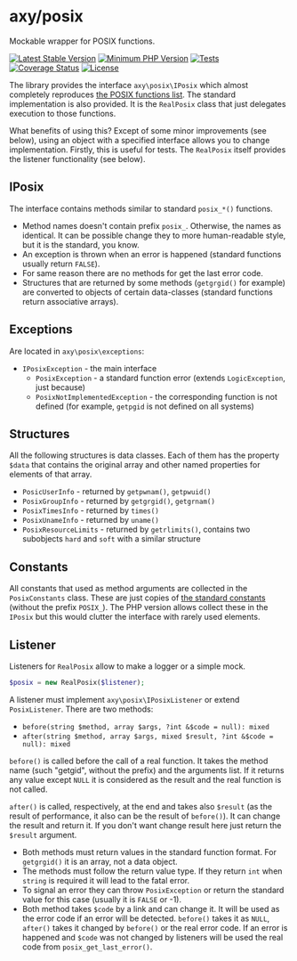# axy/posix

Mockable wrapper for POSIX functions.

[![Latest Stable Version](https://img.shields.io/packagist/v/axy/posix.svg?style=flat-square)](https://packagist.org/packages/axy/posix)
[![Minimum PHP Version](https://img.shields.io/badge/php-%3E%3D%208.1-8892BF.svg?style=flat-square)](https://php.net/)
[![Tests](https://github.com/axypro/posix/actions/workflows/test.yml/badge.svg)](https://github.com/axypro/posix/actions/workflows/test.yml)
[![Coverage Status](https://coveralls.io/repos/github/axypro/posix/badge.svg?branch=master)](https://coveralls.io/github/axypro/posix?branch=master)
[![License](https://poser.pugx.org/axy/posix/license)](LICENSE)

The library provides the interface `axy\posix\IPosix` which almost completely reproduces [the POSIX functions list](https://www.php.net/manual/en/ref.posix.php).
The standard implementation is also provided.
It is the `RealPosix` class that just delegates execution to those functions.

What benefits of using this?
Except of some minor improvements (see below), using an object with a specified interface allows you to change implementation.
Firstly, this is useful for tests.
The `RealPosix` itself provides the listener functionality (see below).

## IPosix

The interface contains methods similar to standard `posix_*()` functions.

* Method names doesn't contain prefix `posix_`. Otherwise, the names as identical. It can be possible change they to more human-readable style, but it is the standard, you know.
* An exception is thrown when an error is happened (standard functions usually return `FALSE`).
* For same reason there are no methods for get the last error code.
* Structures that are returned by some methods (`getgrgid()` for example) are converted to objects of certain data-classes (standard functions return associative arrays).

## Exceptions

Are located in `axy\posix\exceptions`:

* `IPosixException` - the main interface
    * `PosixException` - a standard function error (extends `LogicException`, just because)
    * `PosixNotImplementedException` - the corresponding function is not defined (for example, `getpgid` is not defined on all systems)

## Structures

All the following structures is data classes.
Each of them has the property `$data` that contains the original array and other named properties for elements of that array.

* `PosicUserInfo` - returned by `getpwnam()`, `getpwuid()`
* `PosixGroupInfo` - returned by `getgrgid()`, `getgrnam()`
* `PosixTimesInfo` - returned by `times()`
* `PosixUnameInfo` - returned by `uname()`
* `PosixResourceLimits` - returned by `getrlimits()`, contains two subobjects `hard` and `soft` with a similar structure

## Constants

All constants that used as method arguments are collected in the `PosixConstants` class.
These are just copies of [the standard constants](https://www.php.net/manual/en/posix.constants.access.php) (without the prefix `POSIX_`).
The PHP version allows collect these in the `IPosix` but this would clutter the interface with rarely used elements.

## Listener

Listeners for `RealPosix` allow to make a logger or a simple mock.

```php
$posix = new RealPosix($listener);
```

A listener must implement `axy\posix\IPosixListener` or extend `PosixListener`.
There are two methods:

* `before(string $method, array $args, ?int &$code = null): mixed`
* `after(string $method, array $args, mixed $result, ?int &$code = null): mixed`

`before()` is called before the call of a real function.
It takes the method name (such "getgid", without the prefix) and the arguments list.
If it returns any value except `NULL` it is considered as the result and the real function is not called.

`after()` is called, respectively, at the end and takes also `$result` (as the result of performance, it also can be the result of `before()`).
It can change the result and return it.
If you don't want change result here just return the `$result` argument.

* Both methods must return values in the standard function format. For `getgrgid()` it is an array, not a data object.
* The methods must follow the return value type. If they return `int` when `string` is required it will lead to the fatal error.
* To signal an error they can throw `PosixException` or return the standard value for this case (usually it is `FALSE` or -1).
* Both method takes `$code` by a link and can change it.
  It will be used as the error code if an error will be detected.
  `before()` takes it as `NULL`, `after()` takes it changed by `before()` or the real error code.
  If an error is happened and `$code` was not changed by listeners will be used the real code from `posix_get_last_error()`.
